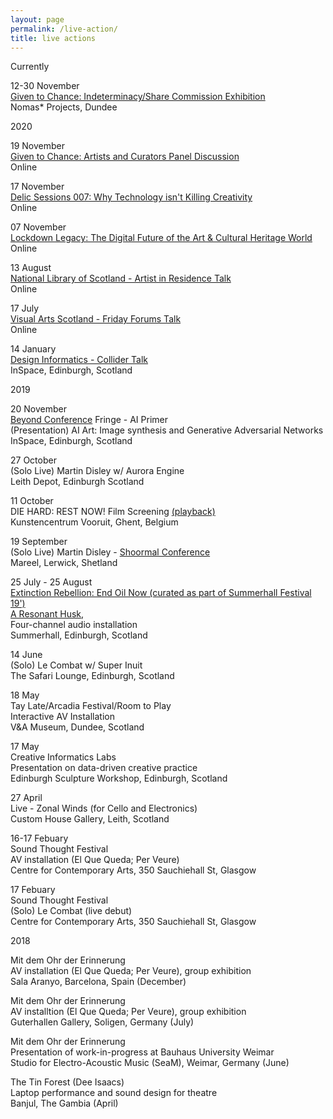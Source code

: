 ```yaml
---
layout: page
permalink: /live-action/
title: live actions
---
```


Currently

12-30 November<br/>
[Given to Chance: Indeterminacy/Share Commission Exhibition](https://indeterminacy.ac.uk/events/given-to-chance-exhibition/)<br/>
Nomas* Projects, Dundee<br/>


2020

19 November<br/>
[Given to Chance: Artists and Curators Panel Discussion](https://www.eventbrite.co.uk/e/given-to-chance-artists-and-curators-panel-discussion-tickets-128141270991)<br/>
Online<br/>

17 November<br/>
[Delic Sessions 007: Why Technology isn't Killing Creativity](https://www.blog.delic.network/sessions)<br/>
Online<br/>

07 November<br/>
[Lockdown Legacy: The Digital Future of the Art & Cultural Heritage World](https://www.eventbrite.com/e/lockdown-legacy-the-digital-future-of-the-art-cultural-heritage-world-tickets-124267895621#)<br/>
Online<br/>

13 August<br/>
[National Library of Scotland - Artist in Residence Talk](https://www.eventbrite.co.uk/e/art-and-ai-mapping-imaginary-worlds-tickets-115994521737#)<br/>
Online<br/>

17 July<br/>
[Visual Arts Scotland - Friday Forums Talk](https://www.eventbrite.co.uk/e/friday-forum-12-tickets-113885456466#)<br/>
Online<br/>

14 January<br/>
[Design Informatics - Collider Talk](https://www.eventbrite.co.uk/e/collider-digitising-our-world-heritage-site-tickets-77082609159#)<br/>
InSpace, Edinburgh, Scotland<br/>

2019

20 November<br/>
[Beyond Conference](https://beyondconference.org/) Fringe - AI Primer<br/>
(Presentation) AI Art: Image synthesis and Generative Adversarial Networks<br/>
InSpace, Edinburgh, Scotland<br/>

27 October<br/>
(Solo Live) Martin Disley w/ Aurora Engine<br/>
Leith Depot, Edinburgh Scotland<br/>

11 October<br/>
DIE HARD: REST NOW! Film Screening [(playback)](https://www.martindisley.co.uk/rest-now-die-hard/)<br/>
Kunstencentrum Vooruit, Ghent, Belgium<br/>

19 September<br/>
(Solo Live) Martin Disley - [Shoormal Conference](https://www.shetlandarts.org/our-work/commissions/shoormal-conference-commissions/martin-disley)<br/>
Mareel, Lerwick, Shetland<br/>

25 July - 25 August<br/>
[Extinction Rebellion: End Oil Now (curated as part of Summerhall Festival 19')](https://festival19.summerhall.co.uk/exhibition/extinction-rebellion/)<br/>
[A Resonant Husk](https://www.martindisley.co.uk/a-resonant-husk/),<br/>
Four-channel audio installation<br/>
Summerhall, Edinburgh, Scotland<br/>

14 June<br/>
(Solo) Le Combat w/ Super Inuit<br/>
The Safari Lounge, Edinburgh, Scotland<br/>

18 May<br/>
Tay Late/Arcadia Festival/Room to Play<br/>
Interactive AV Installation<br/>
V&A Museum, Dundee, Scotland<br/>

17 May<br/>
Creative Informatics Labs<br/>
Presentation on data-driven creative practice<br/>
Edinburgh Sculpture Workshop, Edinburgh, Scotland<br/>

27 April<br/>
Live - Zonal Winds (for Cello and Electronics)<br/>
Custom House Gallery, Leith, Scotland<br/>

16-17 Febuary<br/>
Sound Thought Festival<br/>
AV installation (El Que Queda; Per Veure)<br/>
Centre for Contemporary Arts, 350 Sauchiehall St, Glasgow

17 Febuary<br/>
Sound Thought Festival<br/>
(Solo) Le Combat (live debut)<br/>
Centre for Contemporary Arts, 350 Sauchiehall St, Glasgow


2018

Mit dem Ohr der Erinnerung<br/>
AV installation (El Que Queda; Per Veure), group exhibition<br/>
Sala Aranyo, Barcelona, Spain (December)

Mit dem Ohr der Erinnerung<br/>
AV installtion (El Que Queda; Per Veure), group exhibition<br/>
Guterhallen Gallery, Soligen, Germany (July)

Mit dem Ohr der Erinnerung<br/>
Presentation of work-in-progress at Bauhaus University Weimar<br/>
Studio for Electro-Acoustic Music (SeaM), Weimar, Germany (June)

The Tin Forest (Dee Isaacs)<br/>
Laptop performance and sound design for theatre<br/>
Banjul, The Gambia (April)
